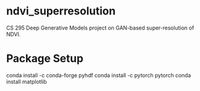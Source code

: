 # ndvi_superresolution
CS 295 Deep Generative Models project on GAN-based super-resolution of NDVI.

# Package Setup
conda install -c conda-forge pyhdf
conda install -c pytorch pytorch
conda install matplotlib
